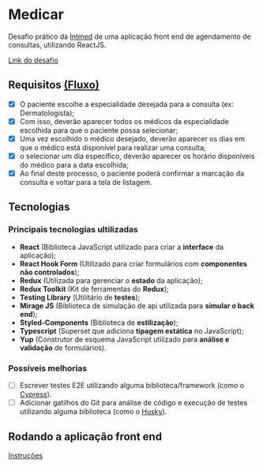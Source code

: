 # Medicar
Desafio prático da [Intmed](https://intmed.com.br/) de uma aplicação front end de agendamento de consultas, utilizando ReactJS.

[Link do desafio](https://github.com/Intmed-Software/desafio/tree/master/frontend)

## Requisitos [(Fluxo)](https://github.com/Intmed-Software/desafio/tree/master/frontend#fluxo-na-marca%C3%A7%C3%A3o-de-consultas)
- [x] O paciente escolhe a especialidade desejada para a consulta (ex: Dermatologista);
- [x] Com isso, deverão aparecer todos os médicos da especialidade escolhida para que o paciente possa selecionar;
- [x] Uma vez escolhido o médico desejado, deverão aparecer os dias em que o médico está disponível para realizar uma consulta;
- [x] o selecionar um dia específico, deverão aparecer os horário disponíveis do médico para a data escolhida;
- [x] Ao final deste processo, o paciente poderá confirmar a marcação da consulta e voltar para a tela de listagem.

## Tecnologias 

### Principais tecnologias ultilizadas
- **React** (Biblioteca JavaScript utilizado para criar a **interface** da aplicação);
- **React Hook Form** (Utilizado para criar formulários com **componentes não controlados**);
- **Redux** (Utilizada para gerenciar o **estado** da aplicação);
- **Redux Toolkit** (Kit de ferramentas do **Redux**);
- **Testing Library** (Utilitário de **testes**);
- **Mirage JS** (Biblioteca de simulação de api utilizada para **simular o back end**);
- **Styled-Components** (Biblioteca de **estilização**);
- **Typescript** (Superset que adiciona **tipagem estática** no JavaScript);
- **Yup** (Construtor de esquema JavaScript utilizado para **análise e validação** de formulários).
 
### Possíveis melhorias
- [ ] Escrever testes E2E utilizando alguma biblioteca/framework (como o [Cypress](https://www.cypress.io/)).
- [ ] Adicionar gatilhos do Git para análise de código e execução de testes utilizando alguma biblioteca (como o [Husky](https://typicode.github.io/husky/#/)).
 
## Rodando a aplicação front end

[Instruções](https://github.com/randersonlessa/medicar/blob/master/frontend/README.md)